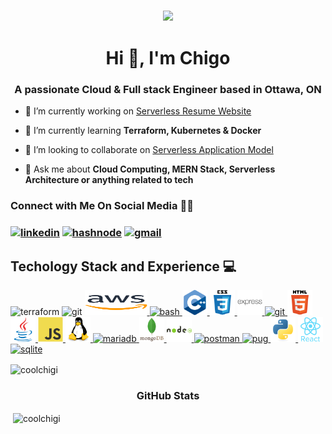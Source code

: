 <h3 align="center"><img src="https://user-images.githubusercontent.com/72313512/235548722-fa33816b-5269-4401-b136-373b990d2a10.png" width=500></h3>

<h1 align="center">Hi 👋, I'm Chigo</h1>
<h3 align="center">A passionate Cloud & Full stack Engineer based in Ottawa, ON</h3>



- 🔭 I’m currently working on [Serverless Resume Website](https://github.com/coolchigi/AWS)

- 🌱 I’m currently learning **Terraform, Kubernetes & Docker**

- 👯 I’m looking to collaborate on [Serverless Application Model](https://github.com/aws/aws-sam-cli)

<!-- - 👨‍💻 All of my projects are available at [https://chi.me](#) -->

- 💬 Ask me about **Cloud Computing, MERN Stack, Serverless Architecture or anything related to tech**

<!-- - 📫 How to reach me **** -->

### **Connect with Me On Social Media** 🤝🏻 &nbsp;

<h3 align="left">
<a href="https://www.linkedin.com/in/chigozirim-eke/"><img src="https://img.icons8.com/color/96/000000/linkedin.png" alt="linkedin"/></a>
<a href="https://chigo.hashnode.dev/" target="_blank"><img src="https://img.icons8.com/color/96/000000/hashnode.png" alt="hashnode"/></a>
<a href="chigo.s.eke@gmail.com" target="_blank"><img src="https://img.icons8.com/color/96/000000/gmail.png" alt="gmail"/></a>
<br>

<h2>Techology Stack and Experience 💻</h2>
<p align="left"> 
<img alt="terraform" src="https://img.shields.io/badge/Terraform-7B42BC?style=for-the-badge&logo=Terraform&logoColor=white" width="100" height="30" />
<img alt="git" src="https://img.shields.io/badge/-Git-F05032?style=flat-square&logo=git&logoColor=white" width="70" height="30" />
<a href="https://aws.amazon.com" target="_blank" rel="noreferrer"> <img src="https://raw.githubusercontent.com/devicons/devicon/master/icons/amazonwebservices/amazonwebservices-original-wordmark.svg" alt="aws" width="100" height="40"/> </a> 
<a href="https://www.gnu.org/software/bash/" target="_blank" rel="noreferrer"> <img src="https://www.vectorlogo.zone/logos/gnu_bash/gnu_bash-icon.svg" alt="bash" width="40" height="40"/> </a> <a href="https://www.w3schools.com/cpp/" target="_blank" rel="noreferrer"> <img src="https://raw.githubusercontent.com/devicons/devicon/master/icons/cplusplus/cplusplus-original.svg" alt="cplusplus" width="40" height="40"/> </a> <a href="https://www.w3schools.com/css/" target="_blank" rel="noreferrer"> <img src="https://raw.githubusercontent.com/devicons/devicon/master/icons/css3/css3-original-wordmark.svg" alt="css3" width="40" height="40"/> </a> <a href="https://expressjs.com" target="_blank" rel="noreferrer"> <img src="https://raw.githubusercontent.com/devicons/devicon/master/icons/express/express-original-wordmark.svg" alt="express" width="40" height="40"/> </a> <a href="https://git-scm.com/" target="_blank" rel="noreferrer"> <img src="https://www.vectorlogo.zone/logos/git-scm/git-scm-icon.svg" alt="git" width="40" height="40"/> </a> <a href="https://www.w3.org/html/" target="_blank" rel="noreferrer"> <img src="https://raw.githubusercontent.com/devicons/devicon/master/icons/html5/html5-original-wordmark.svg" alt="html5" width="40" height="40"/> </a> <a href="https://www.java.com" target="_blank" rel="noreferrer"> <img src="https://raw.githubusercontent.com/devicons/devicon/master/icons/java/java-original.svg" alt="java" width="40" height="40"/> </a> <a href="https://developer.mozilla.org/en-US/docs/Web/JavaScript" target="_blank" rel="noreferrer"> <img src="https://raw.githubusercontent.com/devicons/devicon/master/icons/javascript/javascript-original.svg" alt="javascript" width="40" height="40"/> </a> <a href="https://www.linux.org/" target="_blank" rel="noreferrer"> <img src="https://raw.githubusercontent.com/devicons/devicon/master/icons/linux/linux-original.svg" alt="linux" width="40" height="40"/> </a> <a href="https://mariadb.org/" target="_blank" rel="noreferrer"> <img src="https://www.vectorlogo.zone/logos/mariadb/mariadb-icon.svg" alt="mariadb" width="40" height="40"/> </a> <a href="https://www.mongodb.com/" target="_blank" rel="noreferrer"> <img src="https://raw.githubusercontent.com/devicons/devicon/master/icons/mongodb/mongodb-original-wordmark.svg" alt="mongodb" width="40" height="40"/> </a> <a href="https://nodejs.org" target="_blank" rel="noreferrer"> <img src="https://raw.githubusercontent.com/devicons/devicon/master/icons/nodejs/nodejs-original-wordmark.svg" alt="nodejs" width="40" height="40"/> </a> <a href="https://postman.com" target="_blank" rel="noreferrer"> <img src="https://www.vectorlogo.zone/logos/getpostman/getpostman-icon.svg" alt="postman" width="40" height="40"/> </a> <a href="https://pugjs.org" target="_blank" rel="noreferrer"> <img src="https://cdn.worldvectorlogo.com/logos/pug.svg" alt="pug" width="40" height="40"/> </a> <a href="https://www.python.org" target="_blank" rel="noreferrer"> <img src="https://raw.githubusercontent.com/devicons/devicon/master/icons/python/python-original.svg" alt="python" width="40" height="40"/> </a> <a href="https://reactjs.org/" target="_blank" rel="noreferrer"> <img src="https://raw.githubusercontent.com/devicons/devicon/master/icons/react/react-original-wordmark.svg" alt="react" width="40" height="40"/> </a> <a href="https://www.sqlite.org/" target="_blank" rel="noreferrer"> <img src="https://www.vectorlogo.zone/logos/sqlite/sqlite-icon.svg" alt="sqlite" width="40" height="40"/> </a> </p>

<p><img align="center" src="https://github-readme-stats.vercel.app/api/top-langs?username=coolchigi&show_icons=true&locale=en&layout=compact" alt="coolchigi" /></p>

<div>
<h3 align="center"> GitHub Stats </h3>
<p>&nbsp;<img align="center" src="https://github-readme-stats.vercel.app/api?username=coolchigi&show_icons=true&locale=en" alt="coolchigi" /></p>

<!-- <p><img align="center" src="https://github-readme-streak-stats.herokuapp.com/?user=coolchigi&" alt="coolchigi" /></p> -->
</div>



